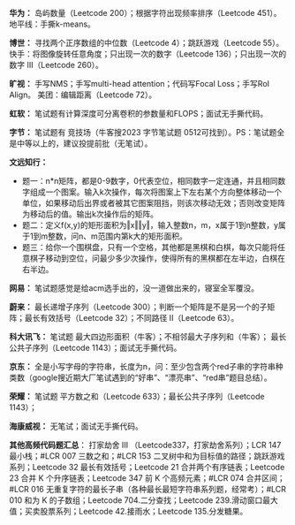 **华为：** 岛屿数量（Leetcode 200）；根据字符出现频率排序（Leetcode 451）。
地平线：手撕k-means。

**博世：** 寻找两个正序数组的中位数（Leetcode 4）；跳跃游戏（Leetcode 55）。
快手：将图像旋转任意角度；只出现一次的数字（Leetcode 136）；只出现一次的数字 III（Leetcode 260）。

**旷视：** 手写NMS；手写multi-head attention；代码写Focal Loss；手写RoI Align。
美团：编辑距离（Leetcode 72）。

**虹软：** 笔试题有计算深度可分离卷积的参数量和FLOPS；面试无手撕代码。

**字节：** 笔试题有 竞技场（牛客搜2023 字节笔试题 0512可找到）。PS：笔试题全是中等以上的，建议投提前批（无笔试）。

**文远知行：**
- 题一：n*n矩阵，都是0-9数字，0代表空位，相同数字一定连通，并且相同数字组成一个图案。输入k次操作，每次将图案上下左右某个方向整体移动一个单位，如果移动后出界或者被其它图案阻挡，则该次移动无效；否则改变矩阵为移动后的值。输出k次操作后的矩阵。
- 题二：定义f(x,y)的矩形面积为‖x‖‖y‖，输入整数n，m，x属于1到n整数，y属于1到m整数，问n、m范围内第k大的矩形面积。
- 题三：给你一个围棋盘，只有一个空格，其他都是黑棋和白棋，每次只能将任意棋子移动到空位，问最少多少次操作，使得所有的黑棋都在左半边，白棋在右半边。

**网易：** 笔试题感觉是给acm选手出的，没一道做出来的，寝室全军覆没。

**蔚来：** 最长递增子序列（Leetcode 300）；判断一个矩阵是不是另一个的子矩阵；最长有效括号（Leetcode 32）；不同路径 II（Leetcode 63）。

**科大讯飞：** 笔试题 最大四边形面积（牛客）；不相邻最大子序列和（牛客）； 最长公共子序列（Leetcode 1143）；面试无手撕代码。

**京东：** 全是小写字母的字符串，长度为n，问：至少包含两个red子串的字符串种类数（google搜近期大厂笔试遇到的“好串”、“漂亮串”、“red串”题目总结）。

**荣耀：** 笔试题 平方数之和（Leetcode 633）；最长公共子序列（Leetcode 1143）；

**海康威视：** 无笔试；面试无手撕代码。

**其他高频代码题汇总**： 打家劫舍 III （Leetcode337，打家劫舍系列）；LCR 147 最小栈；#LCR 007 三数之和；#LCR 153 二叉树中和为目标值的路径；跳跃游戏系列；Leetcode 32 最长有效括号；Leetcode 21 合并两个有序链表；Leetcode 23 合并 K 个升序链表；Leetcode 347 前 K 个高频元素；#LCR 074 合并区间；#LCR 016 无重复字符的最长子串（各种最长最短字符串系列题，经常考）；#LCR 010 和为 K 的子数组；Leetcode 704.二分查找；Leetcode 239.滑动窗口最大值；买卖股票系列；Leetcode 42.接雨水；Leetcode 135.分发糖果。
